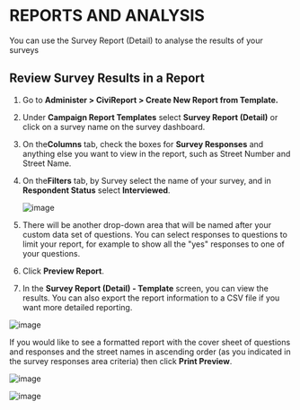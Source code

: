 REPORTS AND ANALYSIS
====================

You can use the Survey Report (Detail) to analyse the results of your
surveys

Review Survey Results in a Report
---------------------------------

1.  Go to **Administer > CiviReport > Create New Report from
    Template.**
2.  Under **Campaign Report Templates** select **Survey Report
    (Detail)** or click on a survey name on the survey dashboard. 
3.  On the**Columns** tab, check the boxes for **Survey Responses** and
    anything else you want to view in the report, such as Street Number
    and Street Name.
4.  On the**Filters** tab, by Survey select the name of your survey, and
    in **Respondent Status** select **Interviewed**.

    ![image](/img/survey%20set%20filters.jpg)

5.  There will be another drop-down area that will be named after your
    custom data set of questions. You can select responses to questions
    to limit your report, for example to show all the "yes" responses to
    one of your questions.
6.  Click **Preview Report**.
7.  In the **Survey Report (Detail) - Template** screen, you can view
    the results. You can also export the report information to a CSV
    file if you want more detailed reporting.

![image](/img/survey%20report%20detail.jpg)

If you would like to see a formatted report with the cover sheet of
questions and responses and the street names in ascending order (as you
indicated in the survey responses area criteria) then click **Print
Preview**.

![image](/img/survey%20report%20cover.jpg)

![image](/img/survey%20report%20p2.jpg) 

